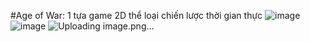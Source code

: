 #Age of War: 1 tựa game 2D thể loại chiến lược thời gian thực
![image](https://github.com/DucDaddy/Age-Of_War-Unity2D/assets/132624536/3b005020-81ad-4b7a-9977-680d499e9985)
![image](https://github.com/DucDaddy/Age-Of_War-Unity2D/assets/132624536/0ad36d93-2ec4-4cdd-9bd0-1ff9f6f40c4a)
![Uploading image.png…]()
